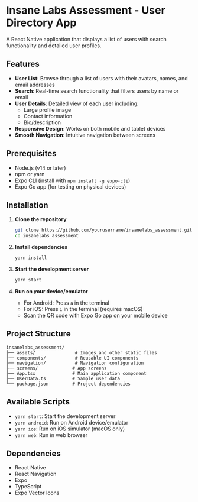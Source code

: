 # Insane Labs Assessment - User Directory App

A React Native application that displays a list of users with search functionality and detailed user profiles.

## Features

- **User List**: Browse through a list of users with their avatars, names, and email addresses
- **Search**: Real-time search functionality that filters users by name or email
- **User Details**: Detailed view of each user including:
  - Large profile image
  - Contact information
  - Bio/description
- **Responsive Design**: Works on both mobile and tablet devices
- **Smooth Navigation**: Intuitive navigation between screens

## Prerequisites

- Node.js (v14 or later)
- npm or yarn
- Expo CLI (install with `npm install -g expo-cli`)
- Expo Go app (for testing on physical devices)

## Installation

1. **Clone the repository**
   ```bash
   git clone https://github.com/yourusername/insanelabs_assessment.git
   cd insanelabs_assessment
   ```

2. **Install dependencies**
   ```bash
   yarn install
   ```

3. **Start the development server**
   ```bash
   yarn start
   ```

4. **Run on your device/emulator**
   - For Android: Press `a` in the terminal
   - For iOS: Press `i` in the terminal (requires macOS)
   - Scan the QR code with Expo Go app on your mobile device

## Project Structure

```
insanelabs_assessment/
├── assets/               # Images and other static files
├── components/           # Reusable UI components
├── navigation/           # Navigation configuration
├── screens/             # App screens
├── App.tsx              # Main application component
├── UserData.ts          # Sample user data
└── package.json         # Project dependencies
```

## Available Scripts

- `yarn start`: Start the development server
- `yarn android`: Run on Android device/emulator
- `yarn ios`: Run on iOS simulator (macOS only)
- `yarn web`: Run in web browser

## Dependencies

- React Native
- React Navigation
- Expo
- TypeScript
- Expo Vector Icons


